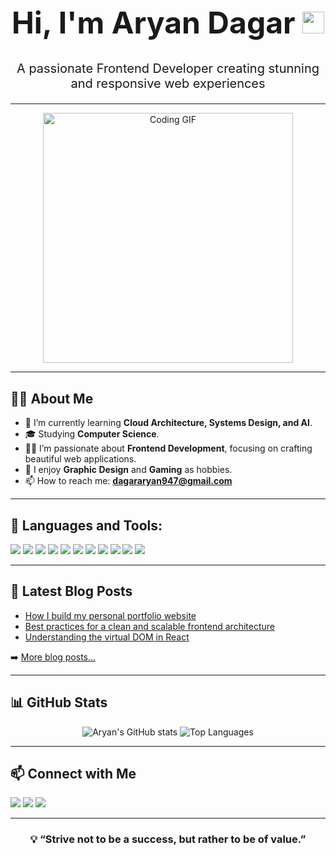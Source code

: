 <!-- Header Section with Animated Name -->
<div align="center">
  <h1 style="font-size: 48px;">Hi, I'm Aryan Dagar <img src="https://media.giphy.com/media/hvRJCLFzcasrR4ia7z/giphy.gif" width="35px"></h1>
  <p style="font-size: 20px;">A passionate Frontend Developer creating stunning and responsive web experiences</p>
</div>

---

<div align="center">
  <!-- Replace with your custom image -->
  <img src="https://raw.githubusercontent.com/devwithzain/devwithzain/main/code.gif" alt="Coding GIF" width="400px"/>
</div>

---

## 🙋‍♂️ About Me
- 🌱 I’m currently learning **Cloud Architecture, Systems Design, and AI**.
- 🎓 Studying **Computer Science**.
- 👨‍💻 I’m passionate about **Frontend Development**, focusing on crafting beautiful web applications.
- 🎨 I enjoy **Graphic Design** and **Gaming** as hobbies.
- 📫 How to reach me: **dagararyan947@gmail.com**

---

## 🚀 Languages and Tools:
<p align="left">
  <img src="https://img.shields.io/badge/-JavaScript-F7DF1E?style=flat&logo=javascript&logoColor=white"/> 
  <img src="https://img.shields.io/badge/-HTML-E34F26?style=flat&logo=html5&logoColor=white"/>
  <img src="https://img.shields.io/badge/-CSS-1572B6?style=flat&logo=css3&logoColor=white"/>
  <img src="https://img.shields.io/badge/-React-61DAFB?style=flat&logo=react&logoColor=black"/>
  <img src="https://img.shields.io/badge/-Next.js-000000?style=flat&logo=next.js&logoColor=white"/>
  <img src="https://img.shields.io/badge/-Node.js-339933?style=flat&logo=nodedotjs&logoColor=white"/>
  <img src="https://img.shields.io/badge/-MongoDB-47A248?style=flat&logo=mongodb&logoColor=white"/>
  <img src="https://img.shields.io/badge/-PostgreSQL-336791?style=flat&logo=postgresql&logoColor=white"/>
  <img src="https://img.shields.io/badge/-Git-F05032?style=flat&logo=git&logoColor=white"/>
  <img src="https://img.shields.io/badge/-GitHub-181717?style=flat&logo=github&logoColor=white"/>
  <img src="https://img.shields.io/badge/-VSCode-007ACC?style=flat&logo=visual-studio-code&logoColor=white"/>
</p>

---

## 📝 Latest Blog Posts
<!-- BLOG-POST-LIST:START -->
- [How I build my personal portfolio website](#)
- [Best practices for a clean and scalable frontend architecture](#)
- [Understanding the virtual DOM in React](#)
<!-- BLOG-POST-LIST:END -->

➡️ [More blog posts...](#)

---

## 📊 GitHub Stats
<p align="center">
  <img src="https://github-readme-stats.vercel.app/api?username=aryan007-bot&show_icons=true&theme=tokyonight" alt="Aryan's GitHub stats" />
  <img src="https://github-readme-stats.vercel.app/api/top-langs/?username=aryan007-bot&layout=compact&theme=tokyonight" alt="Top Languages" />
</p>

---

## 📫 Connect with Me
<p align="left">
  <a href="mailto:dagararyan947@gmail.com"><img src="https://img.shields.io/badge/Email-D14836?style=flat&logo=gmail&logoColor=white"/></a>
  <a href="https://www.linkedin.com/in/aryan-dagar-5b7a761b1/"><img src="https://img.shields.io/badge/LinkedIn-0077B5?style=flat&logo=linkedin&logoColor=white"/></a>
  <a href="https://www.instagram.com/yourusername/"><img src="https://img.shields.io/badge/Instagram-E4405F?style=flat&logo=instagram&logoColor=white"/></a>
</p>

---

<div align="center">
  <h3>💡 “Strive not to be a success, but rather to be of value.”</h3>
</div>
